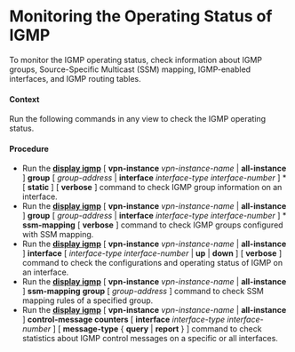 Monitoring the Operating Status of IGMP
=======================================

To monitor the IGMP operating status, check information about IGMP groups, Source-Specific Multicast (SSM) mapping, IGMP-enabled interfaces, and IGMP routing tables.

#### Context

Run the following commands in any view to check the IGMP operating status.


#### Procedure

* Run the [**display igmp**](cmdqueryname=display+igmp) [ **vpn-instance** *vpn-instance-name* | **all-instance** ] **group** [ *group-address* | **interface** *interface-type* *interface-number* ] \* [ **static** ] [ **verbose** ] command to check IGMP group information on an interface.
* Run the [**display igmp**](cmdqueryname=display+igmp) [ **vpn-instance** *vpn-instance-name* | **all-instance** ] **group** [ *group-address* | **interface** *interface-type* *interface-number* ] \* **ssm-mapping** [ **verbose** ] command to check IGMP groups configured with SSM mapping.
* Run the [**display igmp**](cmdqueryname=display+igmp) [ **vpn-instance** *vpn-instance-name* | **all-instance** ] **interface** [ *interface-type* *interface-number* | **up** | **down** ] [ **verbose** ] command to check the configurations and operating status of IGMP on an interface.
* Run the [**display igmp**](cmdqueryname=display+igmp) [ **vpn-instance** *vpn-instance-name* | **all-instance** ] **ssm-mapping** **group** [ *group-address* ] command to check SSM mapping rules of a specified group.
* Run the [**display igmp**](cmdqueryname=display+igmp) [ **vpn-instance** *vpn-instance-name* | **all-instance** ] **control-message counters** [ **interface** *interface-type* *interface-number* ] [ **message-type** { **query** | **report** } ] command to check statistics about IGMP control messages on a specific or all interfaces.